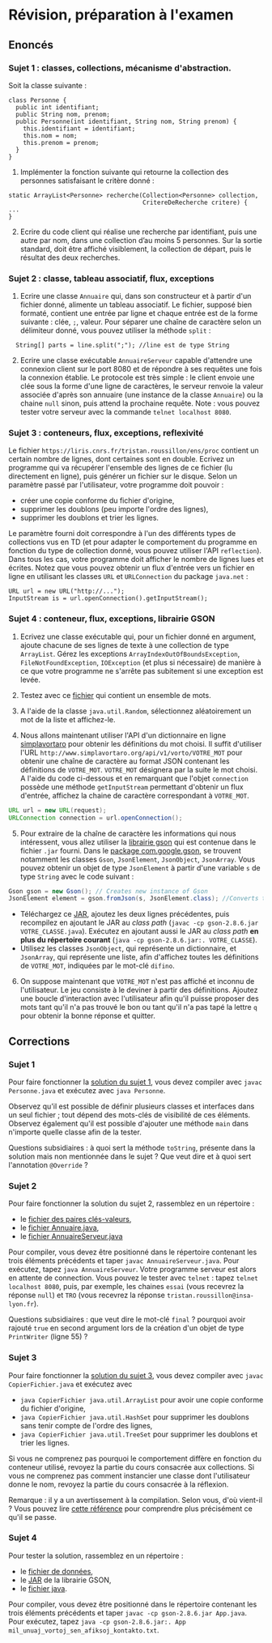 # Révision, préparation à l'examen

## Enoncés

### Sujet 1 : classes, collections, mécanisme d'abstraction.

Soit la classe suivante :
```
class Personne {
  public int identifiant;
  public String nom, prenom;
  public Personne(int identifiant, String nom, String prenom) {
    this.identifiant = identifiant;
    this.nom = nom;
    this.prenom = prenom;
  }
}
```

1. Implémenter la fonction suivante qui retourne la collection des personnes satisfaisant le critère donné :
```
static ArrayList<Personne> recherche(Collection<Personne> collection, 
                                     CritereDeRecherche critere) {
...
}
```

2. Ecrire du code client qui réalise une recherche par identifiant, puis une autre par nom, dans une collection d’au moins 5 personnes. Sur la sortie standard, doit être affiché visiblement, la collection de départ, puis le résultat des deux recherches.

### Sujet 2 : classe, tableau associatif, flux, exceptions

1. Ecrire une classe `Annuaire` qui, dans son constructeur et à partir d'un fichier donné, alimente un tableau associatif. Le fichier, supposé bien formaté, contient une entrée par ligne et chaque entrée est de la forme suivante : clée, `;`, valeur. Pour séparer une chaîne de caractère selon un délimiteur donné, vous pouvez utiliser la méthode `split` : 

```
  String[] parts = line.split(";"); //line est de type String
```

2. Ecrire une classe exécutable `AnnuaireServeur` capable d'attendre une connexion client sur le port 8080 et de répondre à ses requêtes une fois la connexion établie. Le protocole est très simple : le client envoie une clée sous la forme d'une ligne de caractères, le serveur renvoie la valeur associée d'après son annuaire (une instance de la classe `Annuaire`) ou la chaine `null` sinon, puis attend la prochaine requête. Note : vous pouvez tester votre serveur avec la commande `telnet localhost 8080`.

### Sujet 3 : conteneurs, flux, exceptions, reflexivité

Le fichier `https://liris.cnrs.fr/tristan.roussillon/ens/proc` contient un certain nombre de lignes, dont certaines sont en double. Ecrivez un programme qui va récupérer l'ensemble des lignes de ce fichier (lu directement en ligne), puis générer un fichier sur le disque. Selon un paramètre passé par l'utilisateur, votre programme doit pouvoir :

- créer une copie conforme du fichier d'origine,
- supprimer les doublons (peu importe l'ordre des lignes),
- supprimer les doublons et trier les lignes.

Le paramètre fourni doit correspondre à l'un des différents types de collections vus en TD (et pour adapter le comportement du programme en fonction du type de collection donné, vous pouvez utiliser l'API `reflection`). Dans tous les cas, votre programme doit afficher le nombre de lignes lues et écrites. Notez que vous pouvez obtenir un flux d'entrée vers un fichier en ligne en utilisant les classes `URL` et `URLConnection` du package `java.net` :

```
URL url = new URL("http://...");
InputStream is = url.openConnection().getInputStream();
```

### Sujet 4 : conteneur, flux, exceptions, librairie GSON 

1. Ecrivez une classe exécutable qui, pour un fichier donné en argument, ajoute chacune de ses lignes de texte à une collection de type `ArrayList`. Gérez les exceptions `ArrayIndexOutOfBoundsException`, `FileNotFoundException`, `IOException` (et plus si nécessaire) de manière à ce que votre programme ne s'arrête pas subitement si une exception est levée. 

2. Testez avec ce [fichier](mil_unuaj_vortoj_sen_afiksoj_kontakto.txt) qui contient un ensemble de mots. 

3. A l'aide de la classe `java.util.Random`, sélectionnez aléatoirement un mot de la liste et affichez-le. 

4. Nous allons maintenant utiliser l'API d'un dictionnaire en ligne [simplavortaro](http://www.simplavortaro.org/) pour obtenir les définitions du mot choisi. Il suffit d'utiliser l'URL `http://www.simplavortaro.org/api/v1/vorto/VOTRE_MOT` pour obtenir une chaîne de caractère au format JSON contenant les définitions de `VOTRE_MOT`. `VOTRE_MOT` désignera par la suite le mot choisi. A l'aide du code ci-dessous et en remarquant que l'objet `connection` possède une méthode `getInputStream` permettant d'obtenir un flux d'entrée, affichez la chaine de caractère correspondant à `VOTRE_MOT`. 
```java
URL url = new URL(request);
URLConnection connection = url.openConnection();
```
5. Pour extraire de la chaîne de caractère les informations qui nous intéressent, vous allez utiliser la [librairie gson](https://github.com/google/gson) qui est contenue dans le fichier `.jar` fourni. 
Dans le [package com.google.gson](https://www.javadoc.io/doc/com.google.code.gson/gson/latest/com.google.gson/com/google/gson/package-summary.html), se trouvent notamment les classes `Gson`, `JsonElement`, `JsonObject`, `JsonArray`. Vous pouvez obtenir un objet de type `JsonElement` à partir d'une variable `s` de type `String` avec le code suivant : 
```java
Gson gson = new Gson(); // Creates new instance of Gson
JsonElement element = gson.fromJson(s, JsonElement.class); //Converts the json string to JsonElement 
```
  - Téléchargez ce [JAR](gson-2.8.6.jar), ajoutez les deux lignes précédentes, puis recompilez en ajoutant le JAR au *class path* (`javac -cp gson-2.8.6.jar VOTRE_CLASSE.java`). Exécutez en ajoutant aussi le JAR au *class path* **en plus du répertoire courant** (`java -cp gson-2.8.6.jar:. VOTRE_CLASSE`).
  - Utilisez les classes `JsonObject`, qui représente un dictionnaire, et `JsonArray`, qui représente une liste, afin d'affichez toutes les définitions de `VOTRE_MOT`, indiquées par le mot-clé `difino`.
  
6. On suppose maintenant que `VOTRE_MOT` n'est pas affiché et inconnu de l'utilisateur. Le jeu consiste à le deviner à partir des définitions. Ajoutez une boucle d'interaction avec l'utilisateur afin qu'il puisse proposer des mots tant qu'il n'a pas trouvé le bon ou tant qu'il n'a pas tapé la lettre `q` pour obtenir la bonne réponse et quitter. 

## Corrections

### Sujet 1

Pour faire fonctionner la [solution du sujet 1](Personne.java), vous devez compiler avec `javac Personne.java` et exécutez avec `java Personne`. 

Observez qu'il est possible de définir plusieurs classes et interfaces dans un seul fichier ; tout dépend des mots-clés de visibilité de ces éléments. Observez également qu'il est possible d'ajouter une méthode `main` dans n'importe quelle classe afin de la tester. 

Questions subsidiaires : à quoi sert la méthode `toString`, présente dans la solution mais non mentionnée dans le sujet ? Que veut dire et à quoi sert l'annotation `@Override` ?

### Sujet 2

Pour faire fonctionner la solution du sujet 2, rassemblez en un répertoire : 

- le [fichier des paires clés-valeurs](source.txt), 
- le [fichier Annuaire.java](Annuaire.java),
- le [fichier AnnuaireServeur.java](AnnuaireServeur.java) 

Pour compiler, vous devez être positionné dans le répertoire contenant les trois éléments précédents et taper `javac AnnuaireServeur.java`. Pour exécutez, tapez `java AnnuaireServeur`. Votre programme serveur est alors en attente de connection. Vous pouvez le tester avec `telnet` : tapez `telnet localhost 8080`, puis, par exemple, les chaines `essai` (vous recevrez la réponse `null`) et `TRO` (vous recevrez la réponse `tristan.roussillon@insa-lyon.fr`).

Questions subsidiaires : que veut dire le mot-clé `final` ? pourquoi avoir rajouté `true` en second argument lors de la création d'un objet de type `PrintWriter` (ligne 55) ?

### Sujet 3

Pour faire fonctionner la [solution du sujet 3](CopierFichier.java), vous devez compiler avec `javac CopierFichier.java` et exécutez avec

- `java CopierFichier java.util.ArrayList` pour avoir une copie conforme du fichier d'origine,
- `java CopierFichier java.util.HashSet` pour supprimer les doublons sans tenir compte de l'ordre des lignes,
- `java CopierFichier java.util.TreeSet` pour supprimer les doublons et trier les lignes.

Si vous ne comprenez pas pourquoi le comportement diffère en fonction du conteneur utilisé, revoyez la partie du cours consacrée aux collections. Si vous ne comprenez pas comment instancier une classe dont l'utilisateur donne le nom, revoyez la partie du cours consacrée à la réflexion. 

Remarque : il y a un avertissement à la compilation. Selon vous, d'où vient-il ? Vous pouvez lire [cette référence](http://www.angelikalanger.com/GenericsFAQ/FAQSections/TechnicalDetails.html#FAQ001) pour comprendre plus précisément ce qu'il se passe.

### Sujet 4

Pour tester la solution, rassemblez en un répertoire :

- le [fichier de données](mil_unuaj_vortoj_sen_afiksoj_kontakto.txt), 
- le [JAR](gson-2.8.6.jar) de la librairie GSON, 
- le [fichier java](App.java). 

Pour compiler, vous devez être positionné dans le répertoire contenant les trois éléments précédents et taper `javac -cp gson-2.8.6.jar App.java`. Pour exécutez, tapez `java -cp gson-2.8.6.jar:. App mil_unuaj_vortoj_sen_afiksoj_kontakto.txt`. 


